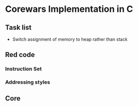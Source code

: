 # Corewars Implementation in C
## Task list
   * Switch assignment of memory to heap rather than stack 
## Red code
### Instruction Set
### Addressing styles
## Core
